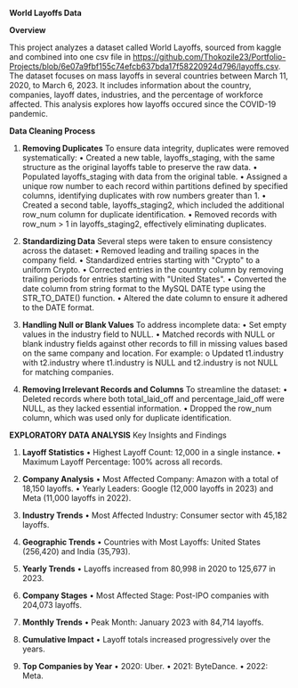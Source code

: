 **World Layoffs Data**

**Overview**

This project analyzes a dataset called World Layoffs, sourced from kaggle and combined into one csv file in https://github.com/Thokozile23/Portfolio-Projects/blob/6e07a9fbf155c74efcb637bda17f58220924d796/layoffs.csv. The dataset focuses on mass layoffs in several countries between March 11, 2020, to March 6, 2023. It includes information about the country, companies, layoff dates, industries, and the percentage of workforce affected. This analysis explores how layoffs occured since the COVID-19 pandemic.

**Data Cleaning Process**
1. **Removing Duplicates**
To ensure data integrity, duplicates were removed systematically:
•	Created a new table, layoffs_staging, with the same structure as the original layoffs table to preserve the raw data.
•	Populated layoffs_staging with data from the original table.
•	Assigned a unique row number to each record within partitions defined by specified columns, identifying duplicates with row numbers greater than 1.
•	Created a second table, layoffs_staging2, which included the additional row_num column for duplicate identification.
•	Removed records with row_num > 1 in layoffs_staging2, effectively eliminating duplicates.

2. **Standardizing Data**
Several steps were taken to ensure consistency across the dataset:
•	Removed leading and trailing spaces in the company field.
•	Standardized entries starting with "Crypto" to a uniform Crypto.
•	Corrected entries in the country column by removing trailing periods for entries starting with "United States".
•	Converted the date column from string format to the MySQL DATE type using the STR_TO_DATE() function.
•	Altered the date column to ensure it adhered to the DATE format.

4. **Handling Null or Blank Values**
To address incomplete data:
•	Set empty values in the industry field to NULL.
•	Matched records with NULL or blank industry fields against other records to fill in missing values based on the same company and location. For example: 
o	Updated t1.industry with t2.industry where t1.industry is NULL and t2.industry is not NULL for matching companies.

5. **Removing Irrelevant Records and Columns**
To streamline the dataset:
•	Deleted records where both total_laid_off and percentage_laid_off were NULL, as they lacked essential information.
•	Dropped the row_num column, which was used only for duplicate identification.

**EXPLORATORY DATA ANALYSIS**
Key Insights and Findings
1.	**Layoff Statistics**
•	Highest Layoff Count: 12,000 in a single instance.
•	Maximum Layoff Percentage: 100% across all records.

2.	**Company Analysis**
•	Most Affected Company: Amazon with a total of 18,150 layoffs.
•	Yearly Leaders: Google (12,000 layoffs in 2023) and Meta (11,000 layoffs in 2022).

3.	**Industry Trends**
•	Most Affected Industry: Consumer sector with 45,182 layoffs.

4.	**Geographic Trends**
•	Countries with Most Layoffs: United States (256,420) and India (35,793).

5.	**Yearly Trends**
•	Layoffs increased from 80,998 in 2020 to 125,677 in 2023.

6.	**Company Stages**
•	Most Affected Stage: Post-IPO companies with 204,073 layoffs.

7.	**Monthly Trends**
•	Peak Month: January 2023 with 84,714 layoffs.

8.	**Cumulative Impact**
•	Layoff totals increased progressively over the years.

9.	**Top Companies by Year**
•	2020: Uber.
•	2021: ByteDance.
•	2022: Meta.



